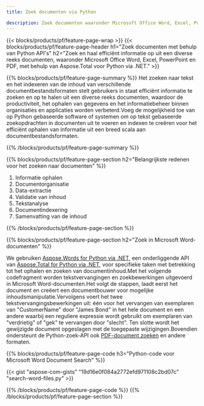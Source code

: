 ```yaml
---
title: Zoek documenten via Python

description: Zoek documenten waaronder Microsoft Office Word, Excel, PowerPoint, PDF via uw Python-applicatie. Documenten online zoeken via app.
---
```


{{< blocks/products/pf/feature-page-wrap >}}
{{< blocks/products/pf/feature-page-header h1="Zoek documenten met behulp van Python API's" h2="Zoek en haal efficiënt informatie op uit een diverse reeks documenten, waaronder Microsoft Office Word, Excel, PowerPoint en PDF, met behulp van Aspose.Total voor Python via .NET." >}}

{{% blocks/products/pf/feature-page-summary %}}
Het zoeken naar tekst en het indexeren van de inhoud van verschillende documentbestandsformaten stelt gebruikers in staat efficiënt informatie te zoeken en op te halen uit een diverse reeks documenten, waardoor de productiviteit, het ophalen van gegevens en het informatiebeheer binnen organisaties en applicaties worden verbeterd.Voeg de mogelijkheid toe van op Python gebaseerde software of systemen om op tekst gebaseerde zoekopdrachten in documenten uit te voeren en indexen te creëren voor het efficiënt ophalen van informatie uit een breed scala aan documentbestandsformaten.

{{% /blocks/products/pf/feature-page-summary  %}}

{{% blocks/products/pf/feature-page-section  h2="Belangrijkste redenen voor het zoeken naar documenten" %}}

1. Informatie ophalen
1. Documentorganisatie
1. Data-extractie
1. Validatie van inhoud
1. Tekstanalyse
1. Documentindexering
1. Samenvatting van de inhoud

{{% /blocks/products/pf/feature-page-section %}}

{{% blocks/products/pf/feature-page-section  h2="Zoek in Microsoft Word-documenten" %}}

We gebruiken [Aspose.Words for Python via .NET](https://products.aspose.com/words/python-net/), een onderliggende API van [Aspose.Total for Python via .NET](https://products.aspose.com/total/python-net/), voor specifieke taken met betrekking tot het ophalen en zoeken van documentinhoud.Met het volgende codefragment worden tekstvervangingen en zoekbewerkingen uitgevoerd in Microsoft Word-documenten.Het volgt de stappen, laadt eerst het document en creëert een documentbouwer voor mogelijke inhoudsmanipulatie.Vervolgens voert het twee tekstvervangingsbewerkingen uit: één voor het vervangen van exemplaren van "CustomerName" door "James Bond" in het hele document en een andere waarbij een reguliere expressie wordt gebruikt om exemplaren van "verdrietig" of "gek" te vervangen door "slecht". Ten slotte wordt het gewijzigde document opgeslagen met de toegepaste wijzigingen.Bovendien ondersteunt de Python-zoek-API ook [PDF-document zoeken](https://products.aspose.com/total/python-net/search/pdf/) en andere formaten.

{{% blocks/products/pf/feature-page-code h3="Python-code voor Microsoft Word Document Search" %}}

{{< gist "aspose-com-gists" "19d16e0f084a2772efd971108c2bd07c" "search-word-files.py" >}}

{{% /blocks/products/pf/feature-page-code  %}}
{{% /blocks/products/pf/feature-page-section %}}